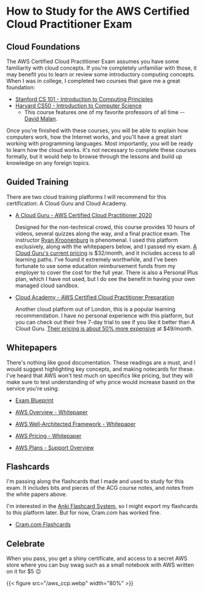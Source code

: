# How to Study for the AWS Certified Cloud Practitioner Exam


## Cloud Foundations

The AWS Certified Cloud Practitioner Exam assumes you have some familiarity with cloud concepts. If you're completely unfamiliar with those, it may benefit you to learn or review some introductory computing concepts. When I was in college, I completed two courses that gave me a great foundation:

* [Stanford CS 101 - Introduction to Computing Principles](https://web.stanford.edu/class/cs101/)
* [Harvard CS50 - Introduction to Computer Science](https://online-learning.harvard.edu/course/cs50-introduction-computer-science?delta=0)
    * This course features one of my favorite professors of all time -- [David Malan](https://www.newyorker.com/news/our-local-correspondents/how-harvards-star-computer-science-professor-built-a-distance-learning-empire).

Once you're finished with these courses, you will be able to explain how computers work, how the Internet works, and you'll have a great start working with programming languages. Most importantly, you will be ready to learn how the cloud works. It's not necessary to complete these courses formally, but it would help to browse through the lessons and build up knowledge on any foreign topics.

## Guided Training

There are two cloud training platforms I will recommend for this certification: A Cloud Guru and Cloud Academy. 

* [A Cloud Guru - AWS Certified Cloud Practitioner 2020](https://acloud.guru/learn/aws-certified-cloud-practitioner)
    
    Designed for the non-technical crowd, this course provides 10 hours of videos, several quizzes along the way, and a final practice exam. The instructor [Ryan Kroonenburg](https://aws.amazon.com/developer/community/heroes/ryan-kroonenburg/) is phenomenal. I used this platform exclusively, along with the whitepapers below, and I passed my exam. [A Cloud Guru's current pricing](https://acloudguru.com/pricing) is $32/month, and it includes access to all learning paths. I've found it extremely worthwhile, and I've been fortunate to use some education reimbursement funds from my employer to cover the cost for the full year. There is also a Personal Plus plan, which I have not used, but I do see the benefit in having your own managed cloud sandbox.

* [Cloud Academy - AWS Certified Cloud Practitioner Preparation](https://cloudacademy.com/learning-paths/cloud-academy-cloud-practitioner-certification-preparation-for-aws-180/)
    
    Another cloud platform out of London, this is a popular learning recommendation. I have no personal experience with this platform, but you can check out their free 7-day trial to see if you like it better than A Cloud Guru. [Their pricing is about 50% more expensive](https://cloudacademy.com/pricing/?direct=true) at $49/month.

## Whitepapers

There's nothing like good documentation. These readings are a must, and I would suggest highlighting key concepts, and making notecards for these. I've heard that AWS won't test much on specifics like pricing, but they will make sure to test understanding of why price would increase based on the service you're using.


* [Exam Blueprint](https://d1.awsstatic.com/training-and-certification/Docs%20-%20Cloud%20Practitioner/AWS_Certified_Cloud_Practitioner_beta_exam%20guide_FINAL.PDF)  

* [AWS Overview - Whitepaper](https://d0.awsstatic.com/whitepapers/aws-overview.pdf)  

* [AWS Well-Architected Framework - Whitepaper](https://d1.awsstatic.com/whitepapers/architecture/AWS_Well-Architected_Framework.pdf)  

* [AWS Pricing - Whitepaper](https://d0.awsstatic.com/whitepapers/aws_pricing_overview.pdf)  

* [AWS Plans - Support Overview](https://aws.amazon.com/premiumsupport/plans/)


## Flashcards

I'm passing along the flashcards that I made and used to study for this exam. It includes bits and pieces of the ACG course notes, and notes from the white papers above.

I'm interested in the [Anki Flashcard System](https://apps.ankiweb.net/), so I might export my flashcards to this platform later. But for now, Cram.com has worked fine.

* [Cram.com Flashcards](https://www.cram.com/flashcards/aws-certification-exam-prep-10974897)

## Celebrate

When you pass, you get a shiny certificate, and access to a secret AWS store where you can buy swag such as a small notebook with AWS written on it for $5 :wink:

{{< figure src="/aws_ccp.webp" width="80%" >}}
